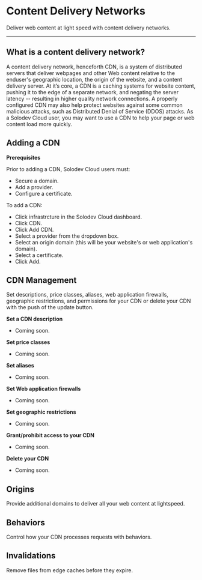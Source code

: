 # Content Delivery Networks

Deliver web content at light speed with content delivery networks. 

--- 


## What is a content delivery network? 

A content delivery network, henceforth CDN, is a system of distributed servers that deliver webpages and other Web content relative to the enduser's geographic location, the origin of the website, and a content delivery server. At it’s core, a CDN is a caching systems for website content, pushing it to the edge of a separate network, and negating the server latency -- resulting in higher quality network connections. A properly configured CDN may also help protect websites against some common malicious attacks, such as Distributed Denial of Service (DDOS) attacks. As a Solodev Cloud user, you may want to use a CDN to help your page or web content load more quickly. 


## Adding a CDN

**Prerequisites** 

Prior to adding a CDN, Solodev Cloud users must: 

- Secure a domain. 
- Add a provider. 
- Configure a certificate. 


To add a CDN:

- Click infrastrcture in the Solodev Cloud dashboard. 
- Click CDN. 
- Click Add CDN. 
- Select a provider from the dropdown box. 
- Select an origin domain (this will be your website's or web application's domain). 
- Select a certificate. 
- Click Add. 

## CDN Management 

Set descriptions, price classes, aliases, web application firewalls, geographic restrictions, and permissions for your CDN  or delete your CDN with the push of the update button. 

**Set a CDN description**

- Coming soon.

**Set price classes**

- Coming soon.

**Set aliases**

- Coming soon.

**Set Web application firewalls**

- Coming soon.

**Set geographic restrictions**

- Coming soon.

**Grant/prohibit access to your CDN** 

- Coming soon.

**Delete your CDN**

- Coming soon.

## Origins

Provide additional domains to deliver all your web content at lightspeed. 

## Behaviors

Control how your CDN processes requests with behaviors. 

## Invalidations

Remove files from edge caches before they expire.  


